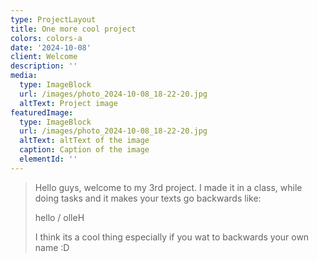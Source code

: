 ```yaml
---
type: ProjectLayout
title: One more cool project
colors: colors-a
date: '2024-10-08'
client: Welcome
description: ''
media:
  type: ImageBlock
  url: /images/photo_2024-10-08_18-22-20.jpg
  altText: Project image
featuredImage:
  type: ImageBlock
  url: /images/photo_2024-10-08_18-22-20.jpg
  altText: altText of the image
  caption: Caption of the image
  elementId: ''
---
```

> Hello guys, welcome to my 3rd project. I made it in a class,  while doing tasks and it makes your texts go backwards like:
>
> <div style="text-align: left">hello / olleH </div>
>
> I think its a cool thing especially if you wat to backwards your own name :D


